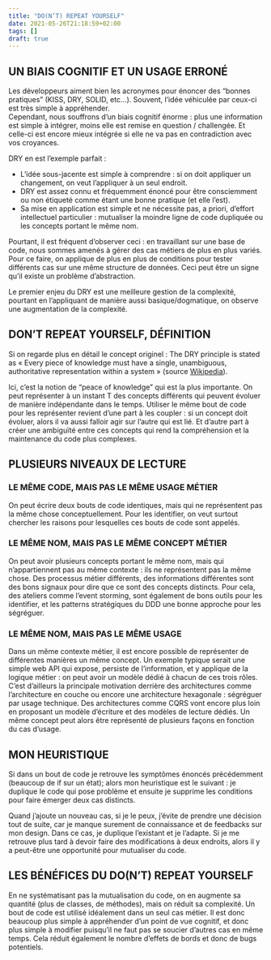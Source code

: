 ```yaml
---
title: "DO(N’T) REPEAT YOURSELF"
date: 2021-05-26T21:18:59+02:00
tags: []
draft: true
---
```


## UN BIAIS COGNITIF ET UN USAGE ERRONÉ

Les développeurs aiment bien les acronymes pour énoncer des “bonnes pratiques” (KISS, DRY, SOLID, etc…). Souvent, l’idée véhiculée par ceux-ci est très simple à appréhender.  
Cependant, nous souffrons d’un biais cognitif énorme : plus une information est simple à intégrer, moins elle est remise en question / challengée. Et celle-ci est encore mieux intégrée si elle ne va pas en contradiction avec vos croyances.

DRY en est l’exemple parfait :

- L’idée sous-jacente est simple à comprendre : si on doit appliquer un changement, on veut l’appliquer à un seul endroit.
- DRY est assez connu et fréquemment énoncé pour être consciemment ou non étiqueté comme étant une bonne pratique (et elle l’est).
- Sa mise en application est simple et ne nécessite pas, a priori, d’effort intellectuel particulier : mutualiser la moindre ligne de code dupliquée ou les concepts portant le même nom.

Pourtant, il est fréquent d’observer ceci : en travaillant sur une base de code, nous sommes amenés à gérer des cas métiers de plus en plus variés. Pour ce faire, on applique de plus en plus de conditions pour tester différents cas sur une même structure de données. Ceci peut être un signe qu’il existe un problème d’abstraction.

Le premier enjeu du DRY est une meilleure gestion de la complexité, pourtant en l’appliquant de manière aussi basique/dogmatique, on observe une augmentation de la complexité.

## DON’T REPEAT YOURSELF, DÉFINITION

Si on regarde plus en détail le concept originel : The DRY principle is stated as « Every piece of knowledge must have a single, unambiguous, authoritative representation within a system »  (source [Wikipedia](https://en.wikipedia.org/wiki/Don%27t_repeat_yourself)).

Ici, c’est la notion de “peace of knowledge” qui est la plus importante. On peut représenter à un instant T des concepts différents qui peuvent évoluer de manière indépendante dans le temps. Utiliser le même bout de code pour les représenter revient d’une part à les coupler : si un concept doit évoluer, alors il va aussi falloir agir sur l’autre qui est lié. Et d’autre part à créer une ambiguïté entre ces concepts qui rend la compréhension et la maintenance du code plus complexes.

## PLUSIEURS NIVEAUX DE LECTURE

### LE MÊME CODE, MAIS PAS LE MÊME USAGE MÉTIER

On peut écrire deux bouts de code identiques, mais qui ne représentent pas la même chose conceptuellement. Pour les identifier, on veut surtout chercher les raisons pour lesquelles ces bouts de code sont appelés.

### LE MÊME NOM, MAIS PAS LE MÊME CONCEPT MÉTIER

On peut avoir plusieurs concepts portant le même nom, mais qui n’appartiennent pas au même contexte : ils ne représentent pas la même chose. Des processus métier différents, des informations différentes sont des bons signaux pour dire que ce sont des concepts distincts. Pour cela, des ateliers comme l’event storming, sont également de bons outils pour les identifier, et les patterns stratégiques du DDD une bonne approche pour les ségréguer.

### LE MÊME NOM, MAIS PAS LE MÊME USAGE

Dans un même contexte métier, il est encore possible de représenter de différentes manières un même concept. Un exemple typique serait une simple web API qui expose, persiste de l’information, et y applique de la logique métier : on peut avoir un modèle dédié à chacun de ces trois rôles. C’est d’ailleurs la principale motivation derrière des architectures comme l’architecture en couche ou encore une architecture hexagonale : ségréguer par usage technique. Des architectures comme CQRS vont encore plus loin en proposant un modèle d’écriture et des modèles de lecture dédiés. Un même concept peut alors être représenté de plusieurs façons en fonction du cas d’usage.

## MON HEURISTIQUE

Si dans un bout de code je retrouve les symptômes énoncés précédemment (beaucoup de if sur un état); alors mon heuristique est le suivant : je duplique le code qui pose problème et ensuite je supprime les conditions pour faire émerger deux cas distincts.

Quand j’ajoute un nouveau cas, si je le peux, j’évite de prendre une décision tout de suite, car je manque surement de connaissance et de feedbacks sur mon design. Dans ce cas, je duplique l’existant et je l’adapte. Si je me retrouve plus tard à devoir faire des modifications à deux endroits, alors il y a peut-être une opportunité pour mutualiser du code.

## LES BÉNÉFICES DU DO(N’T) REPEAT YOURSELF

En ne systématisant pas la mutualisation du code, on en augmente sa quantité (plus de classes, de méthodes), mais on réduit sa complexité. Un bout de code est utilisé idéalement dans un seul cas métier. Il est donc beaucoup plus simple à appréhender d’un point de vue cognitif, et donc plus simple à modifier puisqu’il ne faut pas se soucier d’autres cas en même temps. Cela réduit également le nombre d’effets de bords et donc de bugs potentiels.
